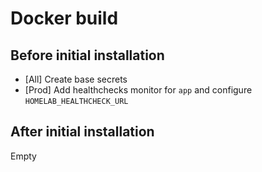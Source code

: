 # Docker build

## Before initial installation

- \[All\] Create base secrets
- \[Prod\] Add healthchecks monitor for `app` and configure `HOMELAB_HEALTHCHECK_URL`

## After initial installation

Empty
